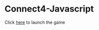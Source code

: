 # Connect4-Javascript
Click [here](https://rahul-purswani.github.io/connect4-js/) to launch the game
